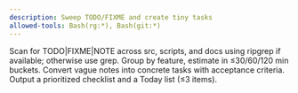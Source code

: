 ```yaml
---
description: Sweep TODO/FIXME and create tiny tasks
allowed-tools: Bash(rg:*), Bash(git:*)
---
```

Scan for TODO|FIXME|NOTE across src, scripts, and docs using ripgrep if available; otherwise use grep. Group by feature, estimate in ≤30/60/120 min buckets. Convert vague notes into concrete tasks with acceptance criteria. Output a prioritized checklist and a Today list (≤3 items).